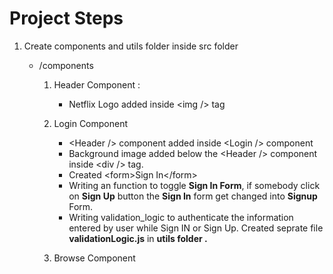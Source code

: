 # Project Steps

1. Create components and utils folder inside src folder

   - /components

     1. Header Component :

        - Netflix Logo added inside &lt;img /&gt; tag

     2. Login Component

        - &lt;Header /&gt; component added inside &lt;Login /&gt; component
        - Background image added below the &lt;Header /&gt; component inside &lt;div /&gt; tag.
        - Created &lt;form&gt;Sign In&lt;/form&gt;
        - Writing an function to toggle **Sign In Form**, if somebody click on **Sign Up** button the **Sign In** form get changed into **Signup** Form.
        - Writing validation_logic to authenticate the information entered by user while Sign IN or Sign Up. Created seprate file **validationLogic.js** in **utils folder .**  

     3. Browse Component
